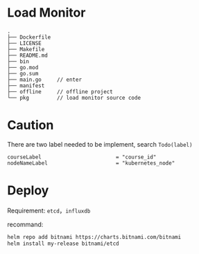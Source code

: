 # Load Monitor

```
.
├── Dockerfile
├── LICENSE
├── Makefile
├── README.md
├── bin
├── go.mod
├── go.sum
├── main.go     // enter
├── manifest
├── offline     // offline project
└── pkg         // load monitor source code
```


# Caution

There are two label needed to be implement, search `Todo(label)`

```
courseLabel                        = "course_id"
nodeNameLabel                      = "kubernetes_node"
```

# Deploy

Requirement: `etcd`，`influxdb`

recommand:

```bash
helm repo add bitnami https://charts.bitnami.com/bitnami
helm install my-release bitnami/etcd
```
